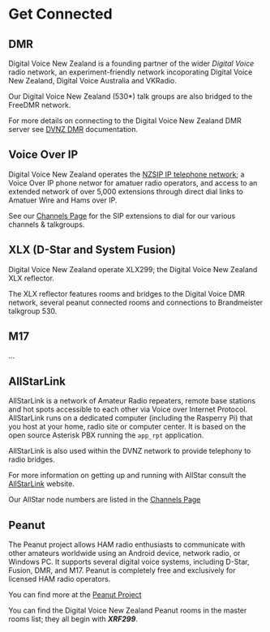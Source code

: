 # Get Connected

## DMR

Digital Voice New Zealand is a founding partner of the wider *Digital Voice* radio network, an experiment-friendly network incoporating Digital Voice New Zealand, Digital Voice Australia and VKRadio.

Our Digital Voice New Zealand (530\*) talk groups are also bridged to the FreeDMR network.

For more details on connecting to the Digital Voice New Zealand DMR server see [DVNZ DMR](dvdmr/index.md) documentation.

## Voice Over IP

Digital Voice New Zealand operates the [NZSIP IP telephone network](nzsip/index.md);  a Voice Over IP phone networ for amatuer radio operators, and access to an extended network of over 5,000 extensions through direct dial links to Amatuer Wire and Hams over IP.

See our [Channels Page](channels.md) for the SIP extensions to dial for our various channels &amp; talkgroups.


## XLX (D-Star and System Fusion)

Digital Voice New Zealand operate XLX299; the Digital Voice New Zealand XLX reflector.

The XLX reflector features rooms and bridges to the Digital Voice DMR network, several peanut connected rooms and connections to Brandmeister talkgroup 530.


## M17 

... 


## AllStarLink

AllStarLink is a network of Amateur Radio repeaters, remote base stations and hot spots accessible to each other via Voice over Internet Protocol. AllStarLink runs on a dedicated computer (including the Rasperry Pi) that you host at your home, radio site or computer center. It is based on the open source Asterisk PBX running the `app_rpt` application.

AllStarLink is also used within the DVNZ network to provide telephony to radio bridges.

For more information on getting up and running with AllStar consult the [AllStarLink](https://www.allstarlink.org/) website.

Our AllStar node numbers are listed in the [Channels Page](channels.md)



## Peanut

The Peanut project allows HAM radio enthusiasts to communicate with other amateurs worldwide using an Android device, network radio, or Windows PC. It supports several digital voice systems, including D-Star, Fusion, DMR, and M17. Peanut is completely free and exclusively for licensed HAM radio operators.

You can find more at the [Peanut Project](https://peanut.pa7lim.nl)

You can find the Digital Voice New Zealand Peanut rooms in the master rooms list; they all begin with ***XRF299***.





